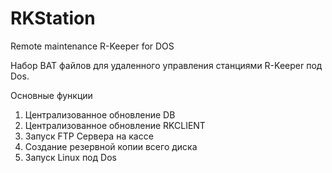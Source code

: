 RKStation
=========

Remote maintenance R-Keeper for DOS

Набор BAT файлов для удаленного управления станциями R-Keeper под Dos.

Основные функции

1.	Централизованное обновление DB
2.	Централизованное обновление RKCLIENT
3.	Запуск FTP Сервера на кассе
4.	Создание резервной копии всего диска
5.	Запуск Linux под Dos

